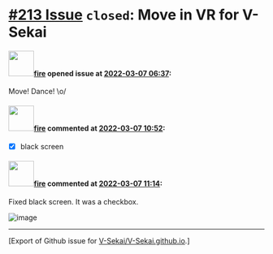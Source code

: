 # [\#213 Issue](https://github.com/V-Sekai/V-Sekai.github.io/issues/213) `closed`: Move in VR for V-Sekai

#### <img src="https://avatars.githubusercontent.com/u/32321?u=c2e06a3d2b49a467aa907e54aa259516440267cc&v=4" width="50">[fire](https://github.com/fire) opened issue at [2022-03-07 06:37](https://github.com/V-Sekai/V-Sekai.github.io/issues/213):

Move! Dance! \o/

#### <img src="https://avatars.githubusercontent.com/u/32321?u=c2e06a3d2b49a467aa907e54aa259516440267cc&v=4" width="50">[fire](https://github.com/fire) commented at [2022-03-07 10:52](https://github.com/V-Sekai/V-Sekai.github.io/issues/213#issuecomment-1060502061):

- [x] black screen

#### <img src="https://avatars.githubusercontent.com/u/32321?u=c2e06a3d2b49a467aa907e54aa259516440267cc&v=4" width="50">[fire](https://github.com/fire) commented at [2022-03-07 11:14](https://github.com/V-Sekai/V-Sekai.github.io/issues/213#issuecomment-1060547274):

Fixed black screen. It was a checkbox.

![image](https://user-images.githubusercontent.com/32321/157020861-2e3a1e5a-194b-47fd-8d15-3ae4562c1dd6.png)


-------------------------------------------------------------------------------



[Export of Github issue for [V-Sekai/V-Sekai.github.io](https://github.com/V-Sekai/V-Sekai.github.io).]
